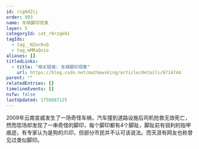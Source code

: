```yaml
---
id: rig6d2ij
order: 993
name: 车祸脚印现象
layer: 5
categoryId: cat_r0rzgkOi
tagIds:
  - tag__NZec6vQ
  - tag_mMRaQxio
aliases: []
titledLinks:
  - title: "相关链接: 车祸脚印现象"
    url: https://blog.csdn.net/mathewsking/article/details/6714744
parent: ""
relatedEntries: []
timelineEvents: []
nsfw: false
lastUpdated: 1758087125
---
```


2009年云南宣威发生了一场奇怪车祸，汽车撞到道路设施后司机抢救无效死亡，然而现场却发现了一串奇怪的脚印，每个脚印都有4个脚趾，脚趾前有锐利的指甲痕迹，有专家认为是狗的爪印，但部分市民并不认可该说法。而天涯有网友也称曾见过类似脚印。